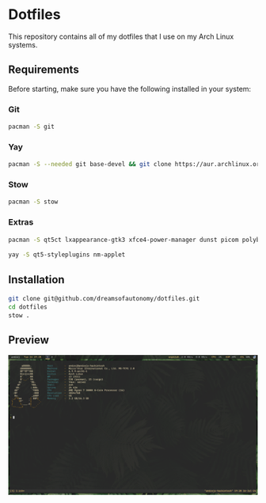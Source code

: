 # Dotfiles 

This repository contains all of my dotfiles that I use on my Arch Linux systems.

## Requirements
Before starting, make sure you have the following installed in your system:


### Git

```zsh
pacman -S git 
```

### Yay 

```zsh
pacman -S --needed git base-devel && git clone https://aur.archlinux.org/yay.git && cd yay && makepkg -si
```

### Stow 

```zsh
pacman -S stow 
```

### Extras

```zsh
pacman -S qt5ct lxappearance-gtk3 xfce4-power-manager dunst picom polybar rofi feh redshift pulseaudio blueman gnome-screenshot ttf-0xproto-nerd
```

```zsh
yay -S qt5-styleplugins nm-applet 
```

## Installation

```zsh
git clone git@github.com/dreamsofautonomy/dotfiles.git
cd dotfiles
stow .
```

## Preview

<img src="preview.png" />
